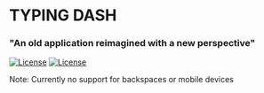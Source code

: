 # TYPING DASH
### "An old application reimagined with a new perspective"

[![License](https://img.shields.io/badge/Quick-Preview-brightgreen)](https://iggy-o.github.io/Typing-Dash/)
[![License](http://img.shields.io/:license-mit-blue.svg?style=flat-square)](https://github.com/Iggy-o/Typing-Dash/blob/master/LICENSE)

Note: Currently no support for backspaces or mobile devices

